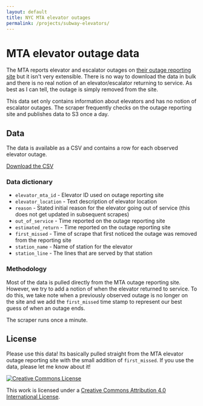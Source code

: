```yaml
---
layout: default
title: NYC MTA elevator outages
permalink: /projects/subway-elevators/
---
```


# MTA elevator outage data

The MTA reports elevator and escalator outages on [their outage reporting site](https://advisory.mtanyct.info/EEoutage/EEOutageReport.aspx?StationID=All) but it isn't very extensible. There is no way to download the data in bulk and there is no real notion of an elevator/escalator returning to service. As best as I can tell, the outage is simply removed from the site.

This data set only contains information about elevators and has no notion of escalator outages. The scraper frequently checks on the outage reporting site and publishes data to S3 once a day.

## Data
The data is available as a CSV and contains a row for each observed elevator outage.

<p class="center">
  <a 
  class="p1"
  href="https://s3.amazonaws.com/nyc-mta-elevator-outages/mta_elevator_outages.csv">Download the CSV</a>
</p>

### Data dictionary
* `elevator_mta_id` - Elevator ID used on outage reporting site
* `elevator_location` - Text description of elevator location
* `reason` - Stated initial reason for the elevator going out of service (this does not get updated in subsequent scrapes)
* `out_of_service` - Time reported on the outage reporting site
* `estimated_return` - Time reported on the outage reporting site
* `first_missed` - Time of scrape that first noticed the outage was removed from the reporting site
* `station_name` - Name of station for the elevator
* `station_line` - The lines that are served by that station


### Methodology
Most of the data is pulled directly from the MTA outage reporting site. However, we try to add a notion of when the elevator returned to service. To do this, we take note when a previously observed outage is no longer on the site and we add the `first_missed` time stamp to represent our best guess of when an outage ends.

The scraper runs once a minute.

## License
Please use this data! Its basically pulled straight from the MTA elevator outage reporting site with the small addition of `first_missed`. If you use the data, please let me know about it!

<a class="no-hover" rel="license" href="http://creativecommons.org/licenses/by/4.0/" style="background-color: transparent; padding: 0;">
  <img alt="Creative Commons License" style="border-width:0" src="https://i.creativecommons.org/l/by/4.0/88x31.png" />
</a>

This work is licensed under a <a rel="license" href="http://creativecommons.org/licenses/by/4.0/">Creative Commons Attribution 4.0 International License</a>.